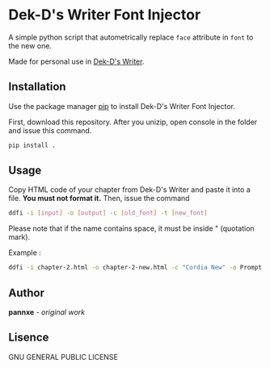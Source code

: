 # Dek-D's Writer Font Injector

A simple python script that autometrically replace ```face``` attribute in ```font``` to the new one.

Made for personal use in [Dek-D's Writer](https://www.dek-d.com/home/writer/).

## Installation

Use the package manager [pip](https://pip.pypa.io/en/stable/) to install Dek-D's Writer Font Injector.

First, download this repository. After you unizip, open console in the folder and issue this command.

```bash
pip install .
```

## Usage

Copy HTML code of your chapter from Dek-D's Writer and paste it into a file. **You must not format it.** Then, issue the command

```bash
ddfi -i [input] -o [output] -c [old_font] -t [new_font]
```

Please note that if the name contains space, it must be inside " (quotation mark).

Example :

```bash
ddfi -i chapter-2.html -o chapter-2-new.html -c "Cordia New" -o Prompt
```

## Author

**pannxe** - *original work*

## Lisence

GNU GENERAL PUBLIC LICENSE
